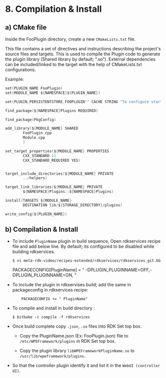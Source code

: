 # 8. Compilation & Install

## a) CMake file
Inside the FooPlugin directory, create a new `CMakeLists.txt` file.

This file contains a set of directives and instructions describing the project's source files and targets. This is used to compile the Plugin code to generate the plugin library (Shared library by default; “.so”). External dependencies can be included/linked to the target with the help of CMakeLists.txt configurations.

Example:
```C
set(PLUGIN_NAME FooPlugin)
set(MODULE_NAME ${NAMESPACE}${PLUGIN_NAME})

set(PLUGIN_PERSISTENTSTORE_FOOPLUGIN"" CACHE STRING "To configure startup order of FooPlugin")

find_package(${NAMESPACE}Plugins REQUIRED)

find_package(PkgConfig)

add_library(${MODULE_NAME} SHARED
        FooPlugin.cpp
        Module.cpp
        )

set_target_properties(${MODULE_NAME} PROPERTIES
        CXX_STANDARD 11
        CXX_STANDARD_REQUIRED YES)


target_include_directories(${MODULE_NAME} PRIVATE
        ../helpers)

target_link_libraries(${MODULE_NAME} PRIVATE
        ${NAMESPACE}Plugins::${NAMESPACE}Plugins)

install(TARGETS ${MODULE_NAME}
        DESTINATION lib/${STORAGE_DIRECTORY}/plugins)

write_config(${PLUGIN_NAME})
```

## b) Compilation & Install

- To include `PluginName` plugin in build sequence, Open rdkservices recipe file and add below line. By default; its configured to be disabled while building rdkservices.

    ```git command
    $ vi meta-rdk-video/recipes-extended/rdkservices/rdkservices_git.bb
    ```

    PACKAGECONFIG[PluginName]  = " -DPLUGIN_PLUGINNAME=OFF,-DPLUGIN_PLUGINNAME=ON, "
- To include the plugin in rdkservises build; add the same in packageconfig in rdkservices recipe:
    ```git
        PACKAGECONFIG += " PluginName"
    ```
- To compile and install in build directory :
    ```git
    $ bitbake -c compile -f rdkservices
    ```
- Once build complete copy `.json`, `.so` files into RDK Set top box.

    - Copy the PluginName.json (Ex: FooPlugin.json) file to `/etc/WPEFramework/plugins` in RDK Set top box.

    - Copy the plugin library `libWPEFrameworkPluginName.so` to `/usr/lib/wpeframework/plugins`.

- So that the controller plugin identify it and list it in the `WebUI (controller UI)`.

